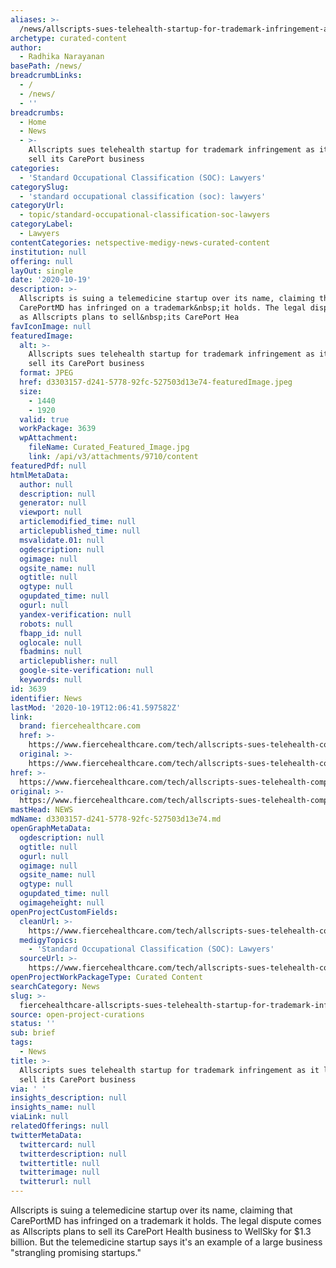 ```yaml
---
aliases: >-
  /news/allscripts-sues-telehealth-startup-for-trademark-infringement-as-it-looks-to-sell-its-careport-business
archetype: curated-content
author:
  - Radhika Narayanan
basePath: /news/
breadcrumbLinks:
  - /
  - /news/
  - ''
breadcrumbs:
  - Home
  - News
  - >-
    Allscripts sues telehealth startup for trademark infringement as it looks to
    sell its CarePort business
categories:
  - 'Standard Occupational Classification (SOC): Lawyers'
categorySlug:
  - 'standard occupational classification (soc): lawyers'
categoryUrl:
  - topic/standard-occupational-classification-soc-lawyers
categoryLabel:
  - Lawyers
contentCategories: netspective-medigy-news-curated-content
institution: null
offering: null
layOut: single
date: '2020-10-19'
description: >-
  Allscripts is suing a telemedicine startup over its name, claiming that
  CarePortMD has infringed on a trademark&nbsp;it holds. The legal dispute comes
  as Allscripts plans to sell&nbsp;its CarePort Hea
favIconImage: null
featuredImage:
  alt: >-
    Allscripts sues telehealth startup for trademark infringement as it looks to
    sell its CarePort business
  format: JPEG
  href: d3303157-d241-5778-92fc-527503d13e74-featuredImage.jpeg
  size:
    - 1440
    - 1920
  valid: true
  workPackage: 3639
  wpAttachment:
    fileName: Curated_Featured_Image.jpg
    link: /api/v3/attachments/9710/content
featuredPdf: null
htmlMetaData:
  author: null
  description: null
  generator: null
  viewport: null
  articlemodified_time: null
  articlepublished_time: null
  msvalidate.01: null
  ogdescription: null
  ogimage: null
  ogsite_name: null
  ogtitle: null
  ogtype: null
  ogupdated_time: null
  ogurl: null
  yandex-verification: null
  robots: null
  fbapp_id: null
  oglocale: null
  fbadmins: null
  articlepublisher: null
  google-site-verification: null
  keywords: null
id: 3639
identifier: News
lastMod: '2020-10-19T12:06:41.597582Z'
link:
  brand: fiercehealthcare.com
  href: >-
    https://www.fiercehealthcare.com/tech/allscripts-sues-telehealth-company-for-trademark-infringement-as-it-looks-to-sell-its-careport
  original: >-
    https://www.fiercehealthcare.com/tech/allscripts-sues-telehealth-company-for-trademark-infringement-as-it-looks-to-sell-its-careport
href: >-
  https://www.fiercehealthcare.com/tech/allscripts-sues-telehealth-company-for-trademark-infringement-as-it-looks-to-sell-its-careport
original: >-
  https://www.fiercehealthcare.com/tech/allscripts-sues-telehealth-company-for-trademark-infringement-as-it-looks-to-sell-its-careport
mastHead: NEWS
mdName: d3303157-d241-5778-92fc-527503d13e74.md
openGraphMetaData:
  ogdescription: null
  ogtitle: null
  ogurl: null
  ogimage: null
  ogsite_name: null
  ogtype: null
  ogupdated_time: null
  ogimageheight: null
openProjectCustomFields:
  cleanUrl: >-
    https://www.fiercehealthcare.com/tech/allscripts-sues-telehealth-company-for-trademark-infringement-as-it-looks-to-sell-its-careport
  medigyTopics:
    - 'Standard Occupational Classification (SOC): Lawyers'
  sourceUrl: >-
    https://www.fiercehealthcare.com/tech/allscripts-sues-telehealth-company-for-trademark-infringement-as-it-looks-to-sell-its-careport
openProjectWorkPackageType: Curated Content
searchCategory: News
slug: >-
  fiercehealthcare-allscripts-sues-telehealth-startup-for-trademark-infringement-as-it-looks-to-sell-its-careport-business
source: open-project-curations
status: ''
sub: brief
tags:
  - News
title: >-
  Allscripts sues telehealth startup for trademark infringement as it looks to
  sell its CarePort business
via: ' '
insights_description: null
insights_name: null
viaLink: null
relatedOfferings: null
twitterMetaData:
  twittercard: null
  twitterdescription: null
  twittertitle: null
  twitterimage: null
  twitterurl: null
---
```

<p>Allscripts is suing a telemedicine startup over its name, claiming that CarePortMD has infringed on a trademark&nbsp;it holds. The legal dispute comes as Allscripts plans to sell&nbsp;its CarePort Health business&nbsp;to WellSky for $1.3 billion. But the telemedicine startup says it's an example of a large business "strangling promising startups."<br>&nbsp;</p>